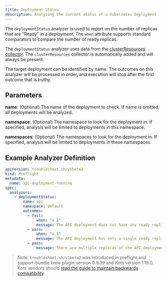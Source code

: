 ```yaml
---
title: Deployment Status
description: Analyzing the current status of a Kubernetes Deployment
---
```


The `deploymentStatus` analyzer is used to report on the number of replicas that are "Ready" in a deployment.
The `when` attribute supports standard comparators to compare the number of ready replicas.

The `deploymentStatus` analyzer uses data from the [clusterResources collector](https://troubleshoot.sh/collect/cluster-resources).
The `clusterResources` collector is automatically added and will always be present.

The target deployment can be identified by name.
The outcomes on this analyzer will be processed in order, and execution will stop after the first outcome that is truthy.

## Parameters

**name**: (Optional) The name of the deployment to check.
If name is omitted, all deployments will be analyzed.

**namespace**: (Optional) The namespace to look for the deployment in.
If specified, analysis will be limited to deployments in this namespace.

**namespaces**: (Optional) The namespaces to look for the deployment in.
If specified, analysis will be limited to deployments in these namespaces.

## Example Analyzer Definition

```yaml
apiVersion: troubleshoot.sh/v1beta2
kind: Preflight
metadata:
  name: api-deployment-running
spec:
  analyzers:
    - deploymentStatus:
        name: api
        namespace: default
        outcomes:
          - fail:
              when: "< 1"
              message: The API deployment does not have any ready replicas.
          - warn:
              when: "= 1"
              message: The API deployment has only a single ready replica.
          - pass:
              message: There are multiple replicas of the API deployment ready.
```

> Note: `troubleshoot.sh/v1beta2` was introduced in preflight and support-bundle krew plugin version 0.9.39 and Kots version 1.19.0. Kots vendors should [read the guide to maintain backwards compatibility](/v1beta2/).
